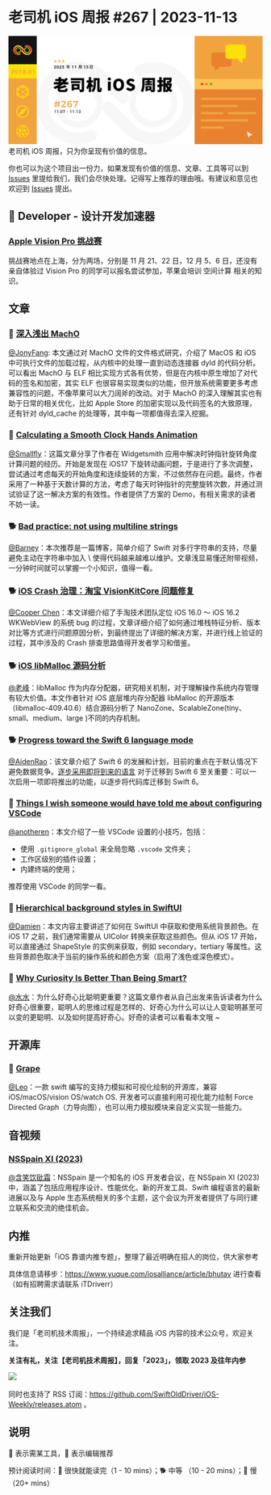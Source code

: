 # 老司机 iOS 周报 #267 | 2023-11-13

![ios-weekly](https://github.com/SwiftOldDriver/iOS-Weekly/blob/master/assets/weekly-header/267.jpg?raw=true)
老司机 iOS 周报，只为你呈现有价值的信息。

你也可以为这个项目出一份力，如果发现有价值的信息、文章、工具等可以到 [Issues](https://github.com/SwiftOldDriver/iOS-Weekly/issues) 里提给我们，我们会尽快处理。记得写上推荐的理由哦。有建议和意见也欢迎到 [Issues](https://github.com/SwiftOldDriver/iOS-Weekly/issues) 提出。

##  Developer - 设计开发加速器

### [Apple Vision Pro 挑战赛](https://developer.apple.com/events/view/98ZM6WUVR4/dashboard)

挑战赛地点在上海，分为两场，分别是 11 月 21、22 日，12 月 5、6 日，还没有亲自体验过 Vision Pro 的同学可以报名尝试参加，苹果会培训 空间计算 相关的知识。

## 文章

### 🐢 [深入浅出 MachO](https://evilpan.com/2020/09/06/macho-inside-out/#mach-o-101)

[@JonyFang](https://github.com/JonyFang): 本文通过对 MachO 文件的文件格式研究，介绍了 MacOS 和 iOS 中可执行文件的加载过程，从内核中的处理一直到动态连接器 dyld 的代码分析。可以看出 MachO 与 ELF 相比实现方式各有优势，但是在内核中原生增加了对代码的签名和加密，其实 ELF 也很容易实现类似的功能，但开放系统需要更多考虑兼容性的问题，不像苹果可以大刀阔斧的改动。对于 MachO 的深入理解其实也有助于日常的相关优化，比如 Apple Store 的加密实现以及代码签名的大致原理，还有针对 dyld_cache 的处理等，其中每一项都值得去深入挖掘。

### 🐎 [Calculating a Smooth Clock Hands Animation](https://david-smith.org/blog/2023/11/06/design-notes-46/)

[@Smallfly](https://github.com/iostalks)：这篇文章分享了作者在 Widgetsmith 应用中解决时钟指针旋转角度计算问题的经历。开始是发现在 iOS17 下旋转动画问题，于是进行了多次调整，尝试通过考虑每天的开始角度和连续旋转的方案，不过依然存在问题。最终，作者采用了一种基于天数计算的方法，考虑了每天时钟指针的完整旋转次数，并通过测试验证了这一解决方案的有效性。作者提供了方案的 Demo，有相关需求的读者不妨一读。

### 🐕 [Bad practice: not using multiline strings](https://www.swiftwithvincent.com/blog/bad-practice-not-using-multiline-strings)

[@Barney](https://github.com/BarneyZhaoooo)：本次推荐是一篇博客，简单介绍了 Swift 对多行字符串的支持，尽量避免主动在字符串中加入 \ 使得代码越来越难以维护。文章浅显易懂还附带视频，一分钟时间就可以掌握一个小知识，值得一看。

### 🐕 [iOS Crash 治理：淘宝 VisionKitCore 问题修复](https://mp.weixin.qq.com/s/pmnrDbIeueGS_7Sck-83qQ)

[@Cooper Chen](https://github.com/cjlcooper)：本文详细介绍了手淘技术团队定位 iOS 16.0 ～ iOS 16.2 WKWebView 的系统 bug 的过程，文章详细介绍了如何通过堆栈特征分析、版本对比等方式进行问题原因分析，到最终提出了详细的解决方案，并进行线上验证的过程，其中涉及的 Crash 排查思路值得开发者学习和借鉴。

### 🐕 [iOS libMalloc 源码分析](https://juejin.cn/post/7290817530415775804)

[@老峰](https://github.com/GesanTung)：libMalloc 作为内存分配器，研究相关机制，对于理解操作系统内存管理有较大价值。本文作者针对 iOS 底层堆内存分配器 libMalloc 的开源版本（libmalloc-409.40.6）结合源码分析了 NanoZone、ScalableZone(tiny、small、medium、large )不同的内存机制。

### 🐕 [Progress toward the Swift 6 language mode](https://forums.swift.org/t/progress-toward-the-swift-6-language-mode/68315)

[@AidenRao](https://weibo.com/AidenRao)：该文章介绍了 Swift 6 的发展和计划，目前的重点在于默认情况下避免数据竞争。[逐步采用即将到来的语言](https://github.com/apple/swift-evolution/blob/main/proposals/0362-piecemeal-future-features.md) 对于迁移到 Swift 6 至关重要：可以一次启用一项即将推出的功能，以逐步将代码库迁移到 Swift 6。

### 🐎 [Things I wish someone would have told me about configuring VSCode](https://www.bryanbraun.com/2023/08/10/things-i-wish-someone-would-have-told-me-about-configuring-vscode/)

[@anotheren](https://github.com/anotheren)：本文介绍了一些 VSCode 设置的小技巧，包括：

* 使用 `.gitignore_global` 来全局忽略 `.vscode` 文件夹；
* 工作区级别的插件设置；
* 内建终端的使用；

推荐使用 VSCode 的同学一看。

### 🐎 [Hierarchical background styles in SwiftUI](https://nilcoalescing.com/blog/HierarchicalBackgroundStyles/)

[@Damien](https://github.com/ZengyiMa)：本文内容主要讲述了如何在 SwiftUI 中获取和使用系统背景颜色。在 iOS 17 之前，我们通常需要从 UIColor 转换来获取这些颜色。但从 iOS 17 开始，可以直接通过 ShapeStyle 的实例来获取，例如 secondary，tertiary 等属性。这些背景颜色取决于当前的操作系统和颜色方案（启用了浅色或深色模式）。

### 🐎 [Why Curiosity Is Better Than Being Smart?](https://durmonski.com/life-advice/curiosity-is-better-than-being-smart/)

[@水水](https://www.xuyanlan.com/)：为什么好奇心比聪明更重要？这篇文章作者从自己出发来告诉读者为什么好奇心很重要，聪明人的思维过程是怎样的、好奇心为什么可以让人变聪明甚至可以变的更聪明、以及如何提高好奇心。好奇的读者可以看看本文哦 ~

## 开源库

### 🌟 [Grape](https://github.com/li3zhen1/Grape)

[@Leo](https://github.com/leomobiledeveloper)：一款 swift 编写的支持力模拟和可视化绘制的开源库，兼容 iOS/macOS/vision OS/watch OS. 开发者可以直接利用可视化能力绘制 Force Directed Graph（力导向图），也可以用力模拟模块来自定义实现一些能力。

## 音视频

### [NSSpain XI (2023)](https://vimeo.com/showcase/10672108)

[@含笑饮砒霜](https://weibo.com/chinafishnews/)：NSSpain 是一个知名的 iOS 开发者会议，在 NSSpain XI (2023) 中，涵盖了包括应用程序设计、性能优化、新的开发工具、Swift 编程语言的最新进展以及与 Apple 生态系统相关的多个主题，这个会议为开发者提供了与同行建立联系和交流的绝佳机会。

## 内推

重新开始更新「iOS 靠谱内推专题」，整理了最近明确在招人的岗位，供大家参考

具体信息请移步：<https://www.yuque.com/iosalliance/article/bhutav> 进行查看（如有招聘需求请联系 iTDriverr）

## 关注我们

我们是「老司机技术周报」，一个持续追求精品 iOS 内容的技术公众号，欢迎关注。

**关注有礼，关注【老司机技术周报】，回复「2023」，领取 2023 及往年内参**

![](https://github.com/SwiftOldDriver/iOS-Weekly/blob/master/assets/qrcode_for_wechat.jpg?raw=true)

同时也支持了 RSS 订阅：<https://github.com/SwiftOldDriver/iOS-Weekly/releases.atom> 。

## 说明

🚧 表示需某工具，🌟 表示编辑推荐

预计阅读时间：🐎 很快就能读完（1 - 10 mins）；🐕 中等 （10 - 20 mins）；🐢 慢（20+ mins）

